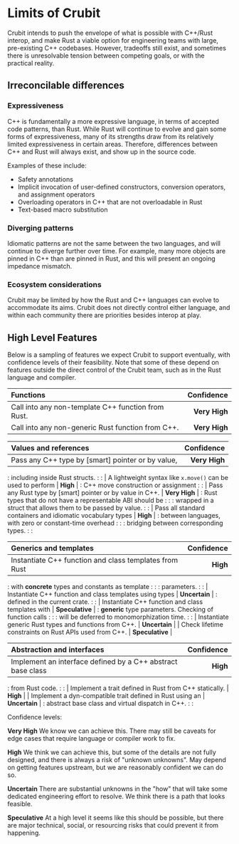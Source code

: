 # Limits of Crubit

Crubit intends to push the envelope of what is possible with C++/Rust interop,
and make Rust a viable option for engineering teams with large, pre-existing C++
codebases. However, tradeoffs still exist, and sometimes there is unresolvable
tension between competing goals, or with the practical reality.

## Irreconcilable differences

### Expressiveness

C++ is fundamentally a more expressive language, in terms of accepted code
patterns, than Rust. While Rust will continue to evolve and gain some forms of
expressiveness, many of its strengths draw from its relatively limited
expressiveness in certain areas. Therefore, differences between C++ and Rust
will always exist, and show up in the source code.

Examples of these include:

*   Safety annotations
*   Implicit invocation of user-defined constructors, conversion operators, and
    assignment operators
*   Overloading operators in C++ that are not overloadable in Rust
*   Text-based macro substitution

### Diverging patterns

Idiomatic patterns are not the same between the two languages, and will continue
to diverge further over time. For example, many more objects are pinned in C++
than are pinned in Rust, and this will present an ongoing impedance mismatch.

### Ecosystem considerations

Crubit may be limited by how the Rust and C++ languages can evolve to
accommodate its aims. Crubit does not directly control either language, and
within each community there are priorities besides interop at play.

## High Level Features

Below is a sampling of features we expect Crubit to support eventually, with
confidence levels of their feasibility. Note that some of these depend on
features outside the direct control of the Crubit team, such as in the Rust
language and compiler.

**Functions**                                      | Confidence
:------------------------------------------------- | ------------:
Call into any non-template C++ function from Rust. | **Very High**
Call into any non-generic Rust function from C++.  | **Very High**

| **Values and references**                                   | Confidence    |
| :---------------------------------------------------------- | ------------: |
| Pass any C++ type by \[smart\] pointer or by value,         | **Very High** |
: including inside Rust structs.                              :               :
| A lightweight syntax like `x.move()` can be used to perform | **High**      |
: C++ move construction or assignment                         :               :
| Pass any Rust type by \[smart\] pointer or by value in C++. | **Very High** |
: Rust types that do not have a representable ABI should be   :               :
: wrapped in a struct that allows them to be passed by value. :               :
| Pass all standard containers and idiomatic vocabulary types | **High**      |
: between languages, with zero or constant-time overhead      :               :
: bridging between corresponding types.                       :               :

| **Generics and templates**                               | Confidence      |
| :------------------------------------------------------- | --------------: |
| Instantiate C++ function and class templates from Rust   | **High**        |
: with **concrete** types and constants as template        :                 :
: parameters.                                              :                 :
| Instantiate C++ function and class templates using types | **Uncertain**   |
: defined in the current crate.                            :                 :
| Instantiate C++ function and class templates with        | **Speculative** |
: **generic** type parameters. Checking of function calls  :                 :
: will be deferred to monomorphization time.               :                 :
| Instantiate generic Rust types and functions from C++.   | **Uncertain**   |
| Check lifetime constraints on Rust APIs used from C++.   | **Speculative** |

| **Abstraction and interfaces**                              | Confidence    |
| :---------------------------------------------------------- | ------------: |
| Implement an interface defined by a C++ abstract base class | **High**      |
: from Rust code.                                             :               :
| Implement a trait defined in Rust from C++ statically.      | **High**      |
| Implement a dyn-compatible trait defined in Rust using an   | **Uncertain** |
: abstract base class and virtual dispatch in C++.            :               :

Confidence levels:

**Very High** We know we can achieve this. There may still be caveats for edge
cases that require language or compiler work to fix.

**High** We think we can achieve this, but some of the details are not fully
designed, and there is always a risk of "unknown unknowns". May depend on
getting features upstream, but we are reasonably confident we can do so.

**Uncertain** There are substantial unknowns in the "how" that will take some
dedicated engineering effort to resolve. We think there is a path that looks
feasible.

**Speculative** At a high level it seems like this should be possible, but there
are major technical, social, or resourcing risks that could prevent it from
happening.
